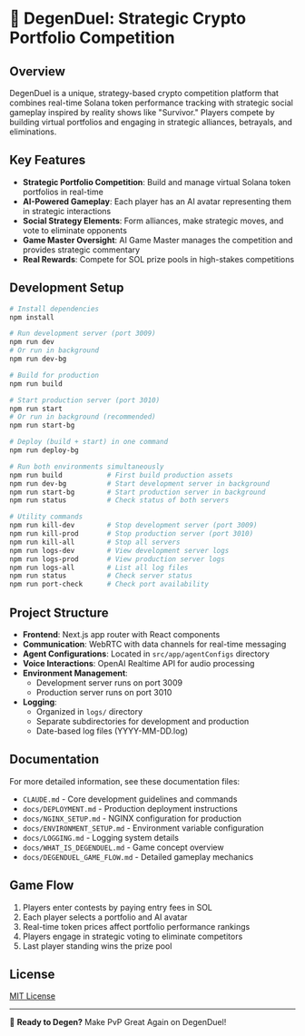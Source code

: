 # 🎲 DegenDuel: Strategic Crypto Portfolio Competition

## Overview

DegenDuel is a unique, strategy-based crypto competition platform that combines real-time Solana token performance tracking with strategic social gameplay inspired by reality shows like "Survivor." Players compete by building virtual portfolios and engaging in strategic alliances, betrayals, and eliminations.

## Key Features

- **Strategic Portfolio Competition**: Build and manage virtual Solana token portfolios in real-time
- **AI-Powered Gameplay**: Each player has an AI avatar representing them in strategic interactions
- **Social Strategy Elements**: Form alliances, make strategic moves, and vote to eliminate opponents
- **Game Master Oversight**: AI Game Master manages the competition and provides strategic commentary
- **Real Rewards**: Compete for SOL prize pools in high-stakes competitions

## Development Setup

```bash
# Install dependencies
npm install

# Run development server (port 3009)
npm run dev
# Or run in background
npm run dev-bg

# Build for production
npm run build

# Start production server (port 3010)
npm run start
# Or run in background (recommended)
npm run start-bg

# Deploy (build + start) in one command
npm run deploy-bg

# Run both environments simultaneously
npm run build           # First build production assets
npm run dev-bg          # Start development server in background
npm run start-bg        # Start production server in background
npm run status          # Check status of both servers

# Utility commands
npm run kill-dev        # Stop development server (port 3009)
npm run kill-prod       # Stop production server (port 3010)
npm run kill-all        # Stop all servers
npm run logs-dev        # View development server logs
npm run logs-prod       # View production server logs
npm run logs-all        # List all log files
npm run status          # Check server status
npm run port-check      # Check port availability
```

## Project Structure

- **Frontend**: Next.js app router with React components
- **Communication**: WebRTC with data channels for real-time messaging
- **Agent Configurations**: Located in `src/app/agentConfigs` directory
- **Voice Interactions**: OpenAI Realtime API for audio processing
- **Environment Management**:
  - Development server runs on port 3009
  - Production server runs on port 3010
- **Logging**:
  - Organized in `logs/` directory
  - Separate subdirectories for development and production
  - Date-based log files (YYYY-MM-DD.log)

## Documentation

For more detailed information, see these documentation files:

- `CLAUDE.md` - Core development guidelines and commands
- `docs/DEPLOYMENT.md` - Production deployment instructions
- `docs/NGINX_SETUP.md` - NGINX configuration for production
- `docs/ENVIRONMENT_SETUP.md` - Environment variable configuration
- `docs/LOGGING.md` - Logging system details
- `docs/WHAT_IS_DEGENDUEL.md` - Game concept overview
- `docs/DEGENDUEL_GAME_FLOW.md` - Detailed gameplay mechanics

## Game Flow

1. Players enter contests by paying entry fees in SOL
2. Each player selects a portfolio and AI avatar
3. Real-time token prices affect portfolio performance rankings
4. Players engage in strategic voting to eliminate competitors
5. Last player standing wins the prize pool

## License

[MIT License](LICENSE)

---

🚀 **Ready to Degen?** Make PvP Great Again on DegenDuel!